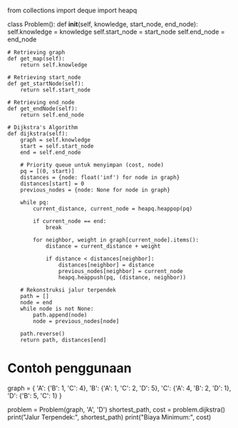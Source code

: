 from collections import deque
import heapq

class Problem():
    def __init__(self, knowledge, start_node, end_node):
        self.knowledge = knowledge
        self.start_node = start_node
        self.end_node = end_node

    # Retrieving graph
    def get_map(self):
        return self.knowledge

    # Retrieving start_node
    def get_startNode(self):
        return self.start_node

    # Retrieving end_node
    def get_endNode(self):
        return self.end_node

    # Dijkstra's Algorithm
    def dijkstra(self):
        graph = self.knowledge
        start = self.start_node
        end = self.end_node
        
        # Priority queue untuk menyimpan (cost, node)
        pq = [(0, start)]
        distances = {node: float('inf') for node in graph}
        distances[start] = 0
        previous_nodes = {node: None for node in graph}

        while pq:
            current_distance, current_node = heapq.heappop(pq)
            
            if current_node == end:
                break
            
            for neighbor, weight in graph[current_node].items():
                distance = current_distance + weight
                
                if distance < distances[neighbor]:
                    distances[neighbor] = distance
                    previous_nodes[neighbor] = current_node
                    heapq.heappush(pq, (distance, neighbor))
        
        # Rekonstruksi jalur terpendek
        path = []
        node = end
        while node is not None:
            path.append(node)
            node = previous_nodes[node]
        
        path.reverse()
        return path, distances[end]

# Contoh penggunaan
graph = {
    'A': {'B': 1, 'C': 4},
    'B': {'A': 1, 'C': 2, 'D': 5},
    'C': {'A': 4, 'B': 2, 'D': 1},
    'D': {'B': 5, 'C': 1}
}

problem = Problem(graph, 'A', 'D')
shortest_path, cost = problem.dijkstra()
print("Jalur Terpendek:", shortest_path)
print("Biaya Minimum:", cost)
